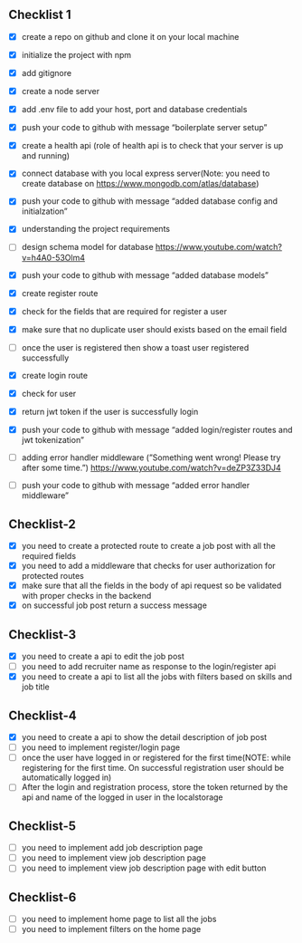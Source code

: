 
## Checklist 1

- [x] create a repo on github and clone it on your local machine
- [x]  initialize the project with npm
- [x]  add gitignore
- [x]  create a node server
- [x]  add .env file to add your host, port and database credentials
- [x]  push your code to github with message “boilerplate server setup”
- [x]  create a health api (role of health api is to check that your server is up and running)
- [x]  connect database with you local express server(Note: you need to create database on https://www.mongodb.com/atlas/database)
- [x]  push your code to github with message “added database config and initialzation”
- [x]  understanding the project requirements
- [ ]  design schema model for database https://www.youtube.com/watch?v=h4A0-53Olm4
- [x]  push your code to github with message “added database models”
- [x]  create register route
- [x]  check for the fields that are required for register a user
- [x]  make sure that no duplicate user should exists based on the email field
- [ ]  once the user is registered then show a toast user registered successfully
- [x]  create login route
- [x]  check for user
- [x]  return jwt token if the user is successfully login
- [x]  push your code to github with message “added login/register routes and jwt tokenization”
- [ ]  adding error handler middleware (”Something went wrong! Please try after some time.”) https://www.youtube.com/watch?v=deZP3Z33DJ4
- [ ]  push your code to github with message “added error handler middleware”


## Checklist-2

- [x]  you need to create a protected route to create a job post with all the required fields
- [x]  you need to add a middleware that checks for user authorization for protected routes
- [x]  make sure that all the fields in the body of api request so be validated with proper checks in the backend
- [x]  on successful job post return a success message

## Checklist-3

- [x]  you need to create a api to edit the job post
- [ ]  you need to add recruiter name as response to the login/register api
- [x]  you need to create a api to list all the jobs with filters based on skills and job title

## Checklist-4

- [x]  you need to create a api to show the detail description of job post
- [ ]  you need to implement register/login page
- [ ]  once the user have logged in or registered for the first time(NOTE: while registering for the first time. On successful registration user should be automatically logged in)
- [ ]  After the login and registration process, store the token returned by the api and name of the logged in user in the localstorage

## Checklist-5

- [ ]  you need to implement add job description page
- [ ]  you need to implement view job description page
- [ ]  you need to implement view job description page with edit button

## Checklist-6

- [ ]  you need to implement home page to list all the jobs
- [ ]  you need to implement filters on the home page